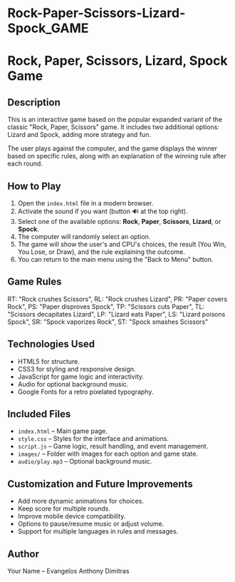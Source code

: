 # Rock-Paper-Scissors-Lizard-Spock_GAME
# Rock, Paper, Scissors, Lizard, Spock Game

## Description

This is an interactive game based on the popular expanded variant of the classic "Rock, Paper, Scissors" game. It includes two additional options: Lizard and Spock, adding more strategy and fun.

The user plays against the computer, and the game displays the winner based on specific rules, along with an explanation of the winning rule after each round.


## How to Play

1. Open the `index.html` file in a modern browser.
2. Activate the sound if you want (button 🔊 at the top right).
3. Select one of the available options: **Rock**, **Paper**, **Scissors**, **Lizard**, or **Spock**.
4. The computer will randomly select an option.
5. The game will show the user's and CPU's choices, the result (You Win, You Lose, or Draw), and the rule explaining the outcome.
6. You can return to the main menu using the "Back to Menu" button.


## Game Rules

 RT: "Rock crushes Scissors",
        RL: "Rock crushes Lizard",
        PR: "Paper covers Rock",
        PS: "Paper disproves Spock",
        TP: "Scissors cuts Paper",
        TL: "Scissors decapitates Lizard",
        LP: "Lizard eats Paper",
        LS: "Lizard poisons Spock",
        SR: "Spock vaporizes Rock",
        ST: "Spock smashes Scissors"

## Technologies Used

- HTML5 for structure.
- CSS3 for styling and responsive design.
- JavaScript for game logic and interactivity.
- Audio for optional background music.
- Google Fonts for a retro pixelated typography.


## Included Files

- `index.html` – Main game page.
- `style.css` – Styles for the interface and animations.
- `script.js` – Game logic, result handling, and event management.
- `images/` – Folder with images for each option and game state.
- `audio/play.mp3` – Optional background music.


## Customization and Future Improvements

- Add more dynamic animations for choices.
- Keep score for multiple rounds.
- Improve mobile device compatibility.
- Options to pause/resume music or adjust volume.
- Support for multiple languages in rules and messages.


## Author

Your Name – Evangelos Anthony Dimitras





